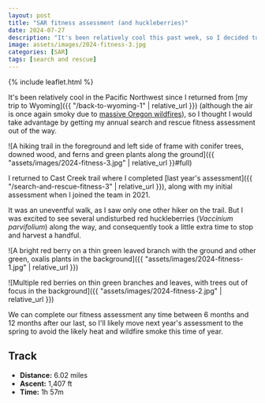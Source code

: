 ```yaml
---
layout: post
title: "SAR fitness assessment (and huckleberries)"
date: 2024-07-27
description: "It's been relatively cool this past week, so I decided to head out and complete my annual search and rescue fitness assessment. The assessment is a timed effort, but I couldn't resist collecting a few wild huckleberries along the way."
image: assets/images/2024-fitness-3.jpg
categories: [SAR]
tags: [search and rescue]
---
```


{% include leaflet.html %}

It's been relatively cool in the Pacific Northwest since I returned from [my trip to Wyoming]({{ "/back-to-wyoming-1" | relative_url }}) (although the air is once again smoky due to [massive Oregon wildfires](https://katu.com/news/local/oregon-passes-one-million-acres-burned-nearly-half-of-all-us-resources-dedicated-to-nw-wildfires-washington-pacific-northwest)), so I thought I would take advantage by getting my annual search and rescue fitness assessment out of the way.

![A hiking trail in the foreground and left side of frame with conifer trees, downed wood, and ferns and green plants along the ground]({{ "assets/images/2024-fitness-3.jpg" | relative_url }}#full)

I returned to Cast Creek trail where I completed [last year's assessment]({{ "/search-and-rescue-fitness-3" | relative_url }}), along with my initial assessment when I joined the team in 2021.

It was an uneventful walk, as I saw only one other hiker on the trail. But I was excited to see several undisturbed red huckleberries (_Vaccinium parvifolium_) along the way, and consequently took a little extra time to stop and harvest a handful.

![A bright red berry on a thin green leaved branch with the ground and other green, oxalis plants in the background]({{ "assets/images/2024-fitness-1.jpg" | relative_url }})

![Multiple red berries on thin green branches and leaves, with trees out of focus in the background]({{ "assets/images/2024-fitness-2.jpg" | relative_url }})

We can complete our fitness assessment any time between 6 months and 12 months after our last, so I'll likely move next year's assessment to the spring to avoid the likely heat and wildfire smoke this time of year.

## Track

- **Distance:** 6.02 miles
-  **Ascent:** 1,407 ft
-  **Time:** 1h 57m

 <div class="map" id="map"></div>

<script>
    var map = L.map('map').setView([45.38244, -121.85520], 14)    
    var fitnessFeature = {% include data/2024/2024-fitness.html %}

        L.tileLayer('{{ site.data.maptiles.tiles }}', {
        attribution: '{{ site.data.maptiles.attribution }}',
        subdomains: 'abcd',
        maxZoom: {{ site.data.maptiles.max-zoom }}
        }).addTo(map);

    L.geoJSON(fitnessFeature, {color: '{{ site.data.maptiles.color }}'}).addTo(map);
</script>
